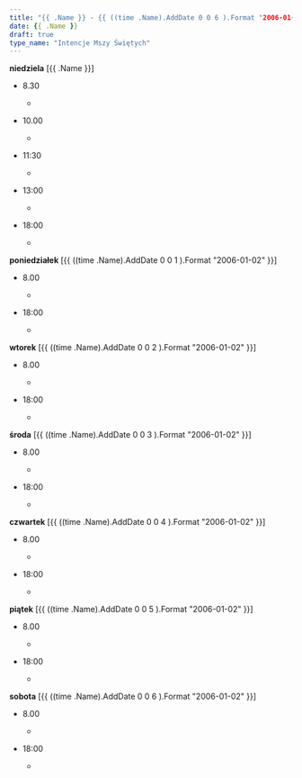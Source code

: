 ```yaml
---
title: "{{ .Name }} - {{ ((time .Name).AddDate 0 0 6 ).Format "2006-01-02"}}"
date: {{ .Name }}
draft: true
type_name: "Intencje Mszy Świętych"
---
```


**niedziela** [{{ .Name }}]

* 8.30

  * 

* 10.00

  * 

* 11:30

  * 

* 13:00

  * 

* 18:00

  * 

**poniedziałek** [{{ ((time .Name).AddDate 0 0 1 ).Format "2006-01-02" }}]

* 8.00

  * 

* 18:00

  * 

**wtorek** [{{ ((time .Name).AddDate 0 0 2 ).Format "2006-01-02" }}]

* 8.00

  * 

* 18:00

  * 

**środa** [{{ ((time .Name).AddDate 0 0 3 ).Format "2006-01-02" }}]

* 8.00

  * 

* 18:00

  * 

**czwartek** [{{ ((time .Name).AddDate 0 0 4 ).Format "2006-01-02" }}]

* 8.00

  * 

* 18:00

  * 

**piątek** [{{ ((time .Name).AddDate 0 0 5 ).Format "2006-01-02" }}]

* 8.00

  * 

* 18:00

  * 

**sobota** [{{ ((time .Name).AddDate 0 0 6 ).Format "2006-01-02" }}]

* 8.00

  * 

* 18:00

  * 
